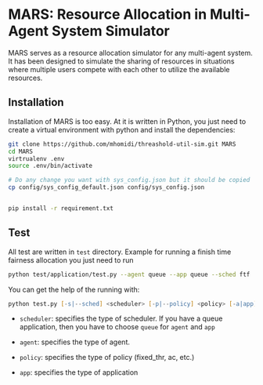 # MARS: Resource Allocation in Multi-Agent System Simulator

MARS serves as a resource allocation simulator for any multi-agent system. It has been designed to simulate the sharing of resources in situations where multiple users compete with each other to utilize the available resources.

## Installation
Installation of MARS is too easy. At it is written in Python, you just need to create a virtual environment with python and install the dependencies:

```zsh
git clone https://github.com/mhomidi/threashold-util-sim.git MARS
cd MARS
virtrualenv .env
source .env/bin/activate

# Do any change you want with sys_config.json but it should be copied
cp config/sys_config_default.json config/sys_config.json


pip install -r requirement.txt
```

## Test
All test are written in `test` directory. Example for running a finish time fairness allocation you just need to run
```zsh
python test/application/test.py --agent queue --app queue --sched ftf
```

You can get the help of the running with:
```zsh
python test.py [-s|--sched] <scheduler> [-p|--policy] <policy> [-a|app] <app_type> [-g|--agent] <agent>
```

* `scheduler`: specifies the type of scheduler. If you have a queue application, then you have to choose `queue` for `agent` and `app`

* `agent`: specifies the type of agent.

* `policy`: specifies the type of policy (fixed_thr, ac, etc.)

* `app`: specifies the type of application
